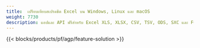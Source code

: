 ```yaml
---
title:  เปรียบเทียบสเปรดชีต Excel บน Windows, Linux และ macOS
weight: 7730
description: แอปและ API ฟรีสำหรับ Excel XLS, XLSX, CSV, TSV, ODS, SXC และ FODS การเปรียบเทียบไฟล์
---
```

{{< blocks/products/pf/agp/feature-solution >}} 

